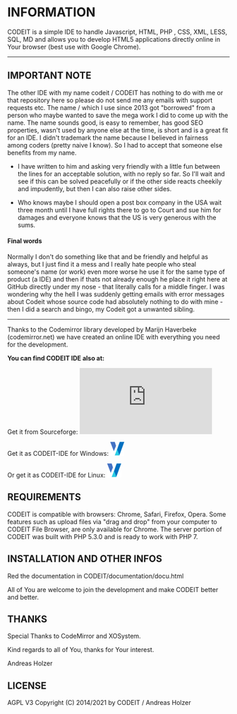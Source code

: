 
# INFORMATION

CODEIT is a simple IDE to handle Javascript, HTML, PHP , CSS, XML, LESS, SQL, MD and allows you to develop HTML5 applications directly online in Your browser (best use with Google Chrome).

---
## IMPORTANT NOTE
The other IDE with my name codeit / CODEIT has nothing to do with me or that repository here so please do not send me any emails with support requests etc. The name / which I use since 2013 got "borrowed" from a person who maybe wanted to save the mega work I did to come up with the name. The name sounds good, is easy to remember, has good SEO properties, wasn't used by anyone else at the time, is short and is a great fit for an IDE. I didn't trademark the name because I believed in fairness among coders (pretty naive I know). So I had to accept that someone else benefits from my name.

- I have written to him and asking very friendly with a little fun between the lines for an acceptable solution, with no reply so far. So I'll wait and see if this can be solved peacefully or if the other side reacts cheekily and impudently, but then I can also raise other sides.

- Who knows maybe I should open a post box company in the USA wait three month until I have full rights there to go to Court and sue him for damages and everyone knows that the US is very generous with the sums.

#### Final words
Normally I don't do something like that and be friendly and helpful as always, but I just find it a mess and I really hate people who steal someone's name (or work) even more worse he use it for the same type of product (a IDE) and then if thats not already enough he place it right here at GitHub directly under my nose - that literally calls for a middle finger. I was wondering why the hell I was suddenly getting emails with error messages about Codeit whose source code had absolutely nothing to do with mine - then I did a search and bingo, my Codeit got a unwanted sibling.


---
Thanks to the Codemirror library developed by Marijn Haverbeke (codemirror.net)
we have created an online IDE with everything you need for the development.  

**You can find CODEIT IDE also at:**

Get it from Sourceforge:
[![Download CODEIT-IDE](https://sourceforge.net/sflogo.php?type=14&group_id=2678760)](https://sourceforge.net/p/codeit-ide/)

Get it as CODEIT-IDE for Windows:
[![Download CODEIT-IDE for Windows](https://github.com/WebCrew/CODEIT-IDE/blob/master/xonworkslogo.png/)](https://www.onworks.net/de/software/windows/app-codeit-ide)

Or get it as CODEIT-IDE for Linux:
[![Download CODEIT-IDE for Linux](https://github.com/WebCrew/CODEIT-IDE/blob/master/xonworkslogo.png/)](https://www.onworks.net/de/software/linux/app-codeit-ide)


## REQUIREMENTS

CODEIT is compatible with browsers: Chrome, Safari, Firefox, Opera.
Some features such as upload files via "drag and drop" from your computer to CODEIT File Browser, are only available for Chrome. The server portion of CODEIT was built with PHP 5.3.0 and is ready to work with PHP 7. 

## INSTALLATION AND OTHER INFOS

Red the documentation in CODEIT/documentation/docu.html

All of You are welcome to join the development and make CODEIT better and better.


## THANKS

Special Thanks to CodeMirror and XOSystem. 

Kind regards to all of You, thanks for Your interest.

Andreas Holzer


## LICENSE

AGPL V3
Copyright (C) 2014/2021 by CODEIT / Andreas Holzer

